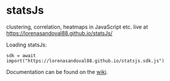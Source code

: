 # statsJs

clustering, correlation, heatmaps in JavaScript etc. 
live at https://lorenasandoval88.github.io/statsJs/

Loading statsJs:

`sdk = await import("https://lorenasandoval88.github.io/statsjs.sdk.js")`

Documentation can be found on the [wiki](https://github.com/episphere/statsJs/wiki).
